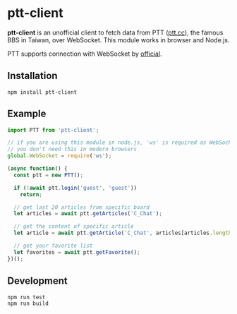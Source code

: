# ptt-client
**ptt-client** is an unofficial client to fetch data from PTT ([ptt.cc]), the
famous BBS in Taiwan, over WebSocket. This module works in browser and Node.js.

PTT supports connection with WebSocket by [official].

[ptt.cc]: https://www.ptt.cc
[official]: https://www.ptt.cc/bbs/SYSOP/M.1496571808.A.608.html

## Installation
```
npm install ptt-client
```

## Example
```js
import PTT from 'ptt-client';

// if you are using this module in node.js, 'ws' is required as WebSocket polyfill.
// you don't need this in modern browsers
global.WebSocket = require('ws');

(async function() {
  const ptt = new PTT();

  if (!await ptt.login('guest', 'guest'))
    return;

  // get last 20 articles from specific board
  let articles = await ptt.getArticles('C_Chat');

  // get the content of specific article
  let article = await ptt.getArticle('C_Chat', articles[articles.length-1].sn);

  // get your favorite list
  let favorites = await ptt.getFavorite();
})();
```

## Development
```
npm run test
npm run build
```
